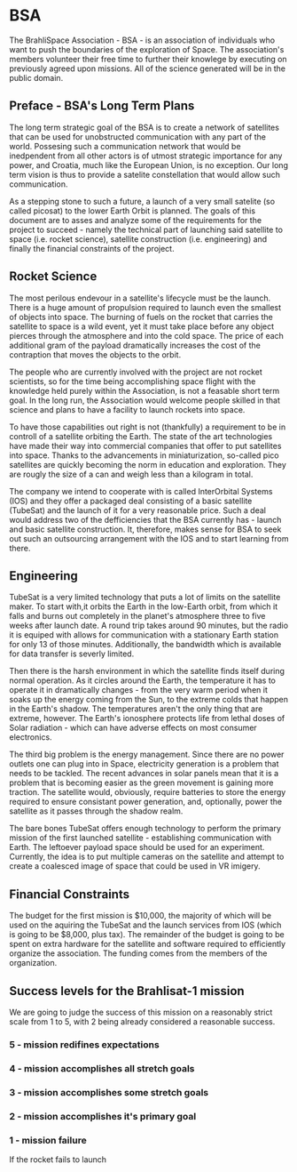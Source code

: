 # BSA

The BrahliSpace Association - BSA - is an association of individuals who want to push the boundaries of the exploration of Space. The association's members volunteer their free time to further their knowlege by executing on previously agreed upon missions. All of the science generated will be in the public domain. 

## Preface - BSA's Long Term Plans

The long term strategic goal of the BSA is to create a network of satellites that can be used for unobstructed communication with any part of the world. Possesing such a communication network that would be inedpendent from all other actors is of utmost strategic importance for any power, and Croatia, much like the European Union, is no exception. Our long term vision is thus to provide a satelite constellation that would allow such communication. 

As a stepping stone to such a future, a launch of a very small satelite (so called picosat) to the lower Earth Orbit is planned. The goals of this document are to asses and analyze some of the requirements for the project to succeed - namely the technical part of launching said satellite to space (i.e. rocket science), satellite construction (i.e. engineering) and finally the financial constraints of the project. 

## Rocket Science

The most perilous endevour in a satellite's lifecycle must be the launch. There is a huge amount of propulsion required to launch even the smallest of objects into space. The burning of fuels on the rocket that carries the satellite to space is a wild event, yet it must take place before any object pierces through the atmosphere and into the cold space. The price of each additional gram of the payload dramatically increases the cost of the contraption that moves the objects to the orbit. 

The people who are currently involved with the project are not rocket scientists, so for the time being accomplishing space flight with the knowledge held purely within the Association, is not a feasable short term goal. In the long run, the Association would welcome people skilled in that science and plans to have a facility to launch rockets into space. 

To have those capabilities out right is not (thankfully) a requirement to be in controll of a satellite orbiting the Earth. The state of the art technologies have made their way into commercial companies that offer to put satellites into space. Thanks to the advancements in miniaturization, so-called pico satellites are quickly becoming the norm in education and exploration. They are rougly the size of a can and weigh less than a kilogram in total. 

The company we intend to cooperate with is called InterOrbital Systems (IOS) and they offer a packaged deal consisting of a basic satellite (TubeSat) and the launch of it for a very reasonable price. Such a deal would address two of the defficiencies that the BSA currently has - launch and basic satellite construction. It, therefore, makes sense for BSA to seek out such an outsourcing arrangement with the IOS and to start learning from there.  

## Engineering

TubeSat is a very limited technology that puts a lot of limits on the satellite maker. To start with,it orbits the Earth in the low-Earth orbit, from which it falls and burns out completely in the planet's atmosphere three to five weeks after launch date. A round trip takes around 90 minutes, but the radio it is equiped with allows for communication with a stationary Earth station for only 13 of those minutes. Additionally, the bandwidth which is available for data transfer is severly limited. 

Then there is the harsh environment in which the satellite finds itself during normal operation. As it circles around the Earth, the temperature it has to operate it in dramatically changes - from the very warm period when it soaks up the energy coming from the Sun, to the extreme colds that happen in the Earth's shadow. The temperatures aren't the only thing that are extreme, however. The Earth's ionosphere protects life from lethal doses of Solar radiation - which can have adverse effects on most consumer electronics. 

The third big problem is the energy management. Since there are no power outlets one can plug into in Space, electricity generation is a problem that needs to be tackled. The recent advances in solar panels mean that it is a problem that is becoming easier as the green movement is gaining more traction. The satellite would, obviously, require batteries to store the energy required to ensure consistant power generation, and, optionally, power the satellite as it passes through the shadow realm. 

The bare bones TubeSat offers enough technology to perform the primary mission of the first launched satellite - establishing communication with Earth. The leftoever payload space should be used for an experiment. Currently, the idea is to put multiple cameras on the satellite and attempt to create a coalesced image of space that could be used in VR imigery. 

## Financial Constraints

The budget for the first mission is $10,000, the majority of which will be used on the aquiring the TubeSat and the launch services from IOS (which is going to be $8,000, plus tax). The remainder of the budget is going to be spent on extra hardware for the satellite and software required to efficiently organize the association. The funding comes from the members of the organization. 

## Success levels for the Brahlisat-1 mission

We are going to judge the success of this mission on a reasonably strict scale from 1 to 5, with 2 being already considered a reasonable success.

### 5 - mission redifines expectations

### 4 - mission accomplishes all stretch goals

### 3 - mission accomplishes some stretch goals

### 2 - mission accomplishes it's primary goal

### 1 - mission failure

If the rocket fails to launch

